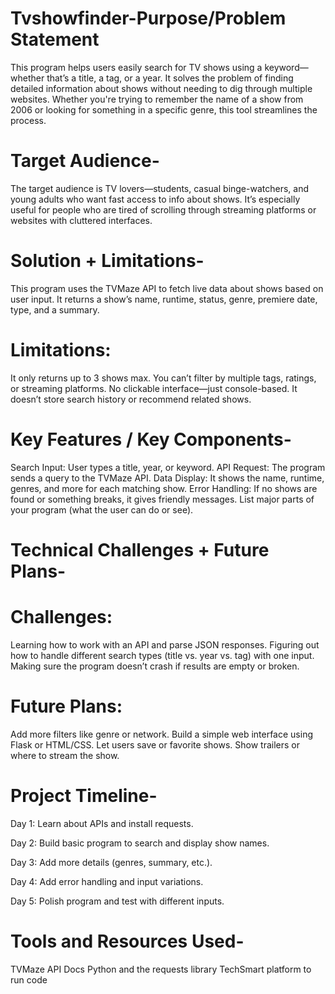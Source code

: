 # Tvshowfinder-Purpose/Problem Statement
This program helps users easily search for TV shows using a keyword—whether that’s a title, a tag, or a year. It solves the problem of finding detailed information about shows without needing to dig through multiple websites. Whether you're trying to remember the name of a show from 2006 or looking for something in a specific genre, this tool streamlines the process.

# Target Audience-
The target audience is TV lovers—students, casual binge-watchers, and young adults who want fast access to info about shows. It’s especially useful for people who are tired of scrolling through streaming platforms or websites with cluttered interfaces.


# Solution + Limitations-
This program uses the TVMaze API to fetch live data about shows based on user input. It returns a show’s name, runtime, status, genre, premiere date, type, and a summary.

# Limitations:
It only returns up to 3 shows max.
You can’t filter by multiple tags, ratings, or streaming platforms.
No clickable interface—just console-based.
It doesn’t store search history or recommend related shows.

# Key Features / Key Components-

Search Input: User types a title, year, or keyword.
API Request: The program sends a query to the TVMaze API.
Data Display: It shows the name, runtime, genres, and more for each matching show.
Error Handling: If no shows are found or something breaks, it gives friendly messages.
List major parts of your program (what the user can do or see).

# Technical Challenges + Future Plans-

# Challenges:
Learning how to work with an API and parse JSON responses.
Figuring out how to handle different search types (title vs. year vs. tag) with one input.
Making sure the program doesn’t crash if results are empty or broken.

# Future Plans:

Add more filters like genre or network.
Build a simple web interface using Flask or HTML/CSS.
Let users save or favorite shows.
Show trailers or where to stream the show.

# Project Timeline-

Day 1: Learn about APIs and install requests.

Day 2: Build basic program to search and display show names.

Day 3: Add more details (genres, summary, etc.).

Day 4: Add error handling and input variations.

Day 5: Polish program and test with different inputs.


# Tools and Resources Used-

TVMaze API Docs
Python and the requests library
TechSmart platform to run code

